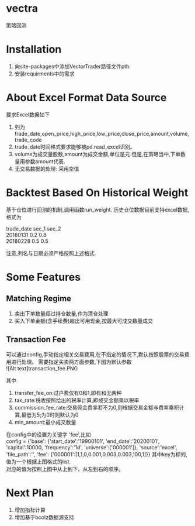 # vectra
策略回测

# Installation
1. 向site-packages中添加VectorTrader路径文件pth.
2. 安装requirments中的需求

# About Excel Format Data Source
要求Excel数据如下
1. 列为trade\_date,open\_price,high\_price,low\_price,close\_price,amount,volume,trade\_code
2. trade\_date时间格式要求能够被pd.read_excel识别。
3. volume为成交量股数,amount为成交金额,单位是元.但是,在策略当中,下单数量用参数amount代表.
4. 无交易数据的处理: 采用空值

# Backtest Based On Historical Weight
基于仓位进行回测的机制,调用函数run_weight.
历史仓位数据目前支持excel数据,格式为  

trade_date sec_1 sec_2   
20180131	0.2   0.8    
20180228	0.5	  0.5  

注意,列名与日期必须严格按照上述格式.

# Some Features
## Matching Regime
1. 卖出下单数量超过持仓数量,作为清仓处理
2. 买入下单金额(含手续费)超出可用现金,按最大可成交数量成交

## Transaction Fee
可以通过config,手动指定相关交易费用,在不指定的情况下,默认按照股票的交易费用进行处理。
需要指定买卖两方面参数,下图为默认参数  
![Alt text]transaction_fee.PNG

其中 
1. transfer\_fee\_on:过户费仅有0和1,即有和无两种  
2. tax\_rate:税收按照给出的税率计算,即成交金额乘以税率  
3. commission\_fee\_rate:交易佣金费率若不为0,则根据交易金额与费率乘积计算,最低为5;为0时则默认为0
4. min\_amount:最小成交数量

在config中的设置为关键字 'fee',比如  
config = {'base':
    {'start_date':'19900101',
     'end_date':'20200101',
     'capital':10000,
     'frequency':'1d',
     'universe':['000001']},
	 'source':'excel',
	 'file_path':'',
	 'fee':
	 {'000001':[1,1,0,0.001,0.003,0.003,100,1]}}
其中key为标的,值为一个根据上图格式的list.  
对应的值为按照上图中从上到下，从左到右的顺序。

# Next Plan
1. 增加指标计算
2. 增加基于bcolz数据源支持
